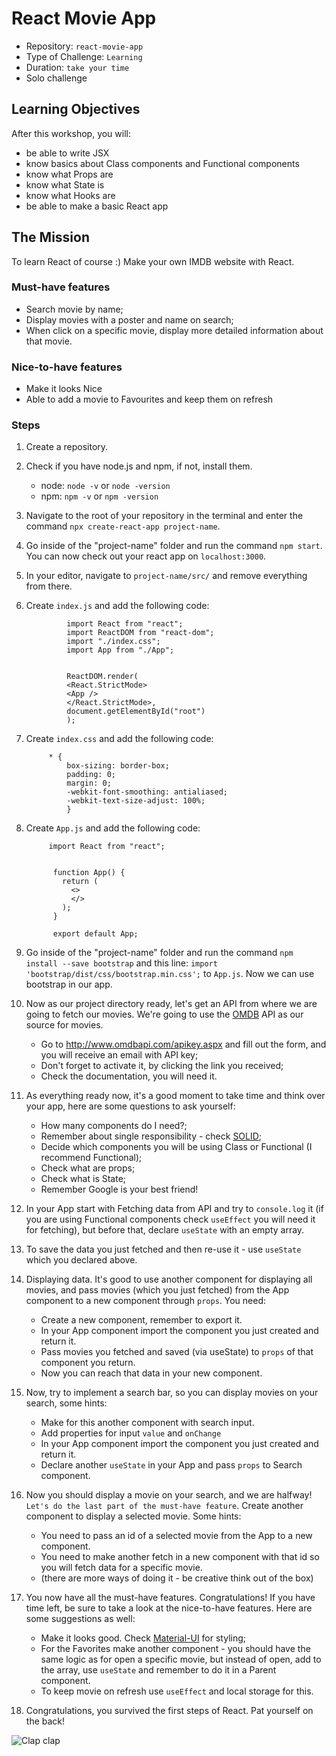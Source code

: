 # React Movie App

- Repository: `react-movie-app`
- Type of Challenge: `Learning`
- Duration: `take your time`
- Solo challenge

## Learning Objectives 
After this workshop, you will:
- be able to write JSX
- know basics about Class components and Functional components
- know what Props are
- know what State is
- know what Hooks are
- be able to make a basic React app

## The Mission
To learn React of course :) Make your own IMDB website with React.

### Must-have features

- Search movie by name;
- Display movies with a poster and name on search;
- When click on a specific movie, display more detailed information about that movie.


### Nice-to-have features
- Make it looks Nice
- Able to add a movie to Favourites and keep them on refresh 


### Steps
1. Create a repository.
2. Check if you have node.js and npm, if not, install them.
    - node: <code>node -v</code> or <code>node -version</code>
    - npm: <code>npm -v</code> or <code>npm -version</code>
3. Navigate to the root of your repository in the terminal and enter the command <code>npx create-react-app project-name</code>.
4. Go inside of the "project-name" folder and run the command <code>npm start</code>. You can now check out your react app on <code>localhost:3000</code>.
5. In your editor, navigate to <code>project-name/src/</code> and remove everything from there.
6. Create <code>index.js</code> and add the following code:

                import React from "react"; 
                import ReactDOM from "react-dom";
                import "./index.css";
                import App from "./App";
                
                                                    
                ReactDOM.render(
                <React.StrictMode>
                <App />
                </React.StrictMode>,
                document.getElementById("root")
                );
7. Create <code>index.css</code> and add the following code:    

            * {
                box-sizing: border-box;
                padding: 0;
                margin: 0;
                -webkit-font-smoothing: antialiased;
                -webkit-text-size-adjust: 100%;
                }
8. Create <code>App.js</code> and add the following code:
   
            import React from "react";
             
             
             function App() {
               return (
                 <>
                 </>
               );
             }
             
             export default App;
             
9. Go inside of the "project-name" folder and run the command <code>npm install --save bootstrap</code> and this line: <code>import 'bootstrap/dist/css/bootstrap.min.css';</code> to <code>App.js</code>. Now we can use bootstrap in our app.        
10. Now as our project directory ready, let's get an API from where we are going to fetch our movies. We're going to use the [OMDB](http://www.omdbapi.com) API as our source for movies.
    - Go to http://www.omdbapi.com/apikey.aspx and fill out the form, and you will receive an email with API key;
    - Don't forget to activate it, by clicking the link you received;
    - Check the documentation, you will need it.
11. As everything ready now, it's a good moment to take time and think over your app, here are some questions to ask yourself:
    - How many components do I need?;
    - Remember about single responsibility - check [SOLID](https://samueleresca.net/solid-principles-using-typescript/);
    - Decide which components you will be using Class or Functional (I recommend Functional);
    - Check what are props;
    - Check what is State;
    - Remember Google is your best friend!
12. In your App start with Fetching data from API and try to <code>console.log</code> it (if you are using Functional components check <code>useEffect</code> you will need it for fetching), but before that, declare <code>useState</code> with an empty array.
13. To save the data you just fetched and then re-use it - use <code>useState</code> which you declared above.
14. Displaying data. It's good to use another component for displaying all movies, and pass movies (which you just fetched) from the App component to a new component through <code>props</code>.
You need:
    - Create a new component, remember to export it.
    - In your App component import the component you just created and return it.
    - Pass movies you fetched and saved (via useState) to <code>props</code> of that component you return.
    - Now you can reach that data in your new component.
15. Now, try to implement a search bar, so you can display movies on your search, some hints:
    - Make for this another component with search input.
    - Add properties for input <code>value</code> and <code>onChange</code>
    - In your App component import the component you just created and return it.
    - Declare another <code>useState</code> in your App and pass <code>props</code> to Search component.
16. Now you should display a movie on your search, and we are halfway! `Let's do the last part of the must-have feature`.
Create another component to display a selected movie. Some hints:
    - You need to pass an id of a selected movie from the App to a new component.
    - You need to make another fetch in a new component with that id so you will fetch data for a specific movie.
    - (there are more ways of doing it - be creative think out of the box)
17. You now have all the must-have features. Congratulations! If you have time left, be sure to take a look at the nice-to-have features. Here are some suggestions as well:
    - Make it looks good. Check [Material-UI](https://samueleresca.net/solid-principles-using-typescript/) for styling;
    - For the Favorites make another component - you should have the same logic as for open a specific movie, but instead of open, add to the array, use <code>useState</code> and remember to do it in a Parent component.
    - To keep movie on refresh use <code>useEffect</code> and local storage for this.
18. Congratulations, you survived the first steps of React. Pat yourself on the back!




![Clap clap](https://media.giphy.com/media/KZwhBE8csqcl2Grept/giphy.gif)


